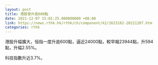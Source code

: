 ```yaml
---
layout: post
title: 港股曾升逾600點
date: 2021-12-07 15:01:25.000000000 +08:00
link: https://news.rthk.hk/rthk/ch/component/k2/1623162-20211207.htm
categories: rthk
---
```


港股升幅擴大，恒指一度升逾600點，逼近24000點，較早報23944點，升594點，升幅2.55%。

科技指數升近3.7%。
